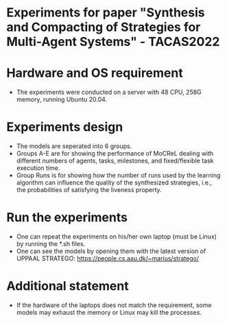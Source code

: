 # Experiments for paper "Synthesis and Compacting of Strategies for Multi-Agent Systems" - TACAS2022

# Hardware and OS requirement
- The experiments were conducted on a server with 48 CPU, 258G memory, running Ubuntu 20.04.

# Experiments design
- The models are seperated into 6 groups. 
- Groups A-E are for showing the performance of MoCReL dealing with different numbers of agents, tasks, milestones, and fixed/flexible task execution time.
- Group Runs is for showing how the number of runs used by the learning algorithm can influence the quality of the synthesized strategies, i.e., the probabilities of satisfying the liveness property.

# Run the experiments
- One can repeat the experiments on his/her own laptop (must be Linux) by running the *.sh files.
- One can see the models by opening them with the latest version of UPPAAL STRATEGO: https://people.cs.aau.dk/~marius/stratego/

# Additional statement
- If the hardware of the laptops does not match the requirement, some models may exhaust the memory or Linux may kill the processes.
